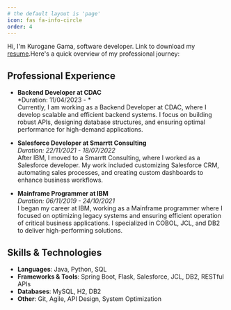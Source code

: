 ```yaml
---
# the default layout is 'page'
icon: fas fa-info-circle
order: 4
---
```


Hi, I'm Kurogane Gama, software developer. Link to download my [resume](https://github.com/backupdev-main/backupdev-main.github.io/blob/main/_data/Cheenmaya_Bhutad.pdf).Here's a quick overview of my professional journey:

Professional Experience
----------

-   **Backend Developer at CDAC**\
    *Duration: 11/04/2023 - *\
    Currently, I am working as a Backend Developer at CDAC, where I develop scalable and efficient backend systems. I focus on building robust APIs, designing database structures, and ensuring optimal performance for high-demand applications.

-   **Salesforce Developer at Smarrtt Consulting**\
    *Duration: 22/11/2021 - 18/07/2022*\
    After IBM, I moved to a Smarrtt Consulting, where I worked as a Salesforce developer. My work included customizing Salesforce CRM, automating sales processes, and creating custom dashboards to enhance business workflows.

-   **Mainframe Programmer at IBM**\
    *Duration: 06/11/2019 - 24/10/2021*\
    I began my career at IBM, working as a Mainframe programmer where I focused on optimizing legacy systems and ensuring efficient operation of critical business applications. I specialized in COBOL, JCL, and DB2 to deliver high-performing solutions.

Skills & Technologies
---------------------

-   **Languages**: Java, Python, SQL
-   **Frameworks & Tools**: Spring Boot, Flask, Salesforce, JCL, DB2, RESTful APIs
-   **Databases**: MySQL, H2, DB2
-   **Other**: Git, Agile, API Design, System Optimization
